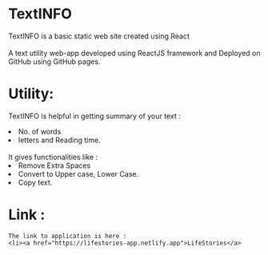 # TextINFO
  TextINFO is a basic static web site created using React
  <br><br>
  A text utility web-app developed using ReactJS framework and Deployed on GitHub using GitHub pages.
  
# Utility:
  TextINFO is helpful in getting summary of your text :
  <li> No. of words
  <li> letters and Reading time.
  <br><br>
  It gives functionalities like :
  <li> Remove Extra Spaces
  <li> Convert to Upper case, Lower Case.
  <li> Copy text.
    
# Link :
    The link to application is here : 
    <li><a href="https://lifestories-app.netlify.app">LifeStories</a>

